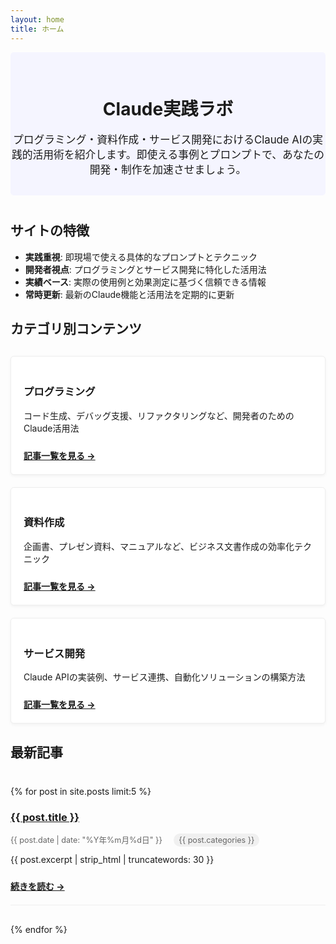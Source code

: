 ```yaml
---
layout: home
title: ホーム
---
```


<div class="home-header">
  <h1>Claude実践ラボ</h1>
  <p class="lead">プログラミング・資料作成・サービス開発におけるClaude AIの実践的活用術を紹介します。即使える事例とプロンプトで、あなたの開発・制作を加速させましょう。</p>
</div>

## サイトの特徴

- **実践重視**: 即現場で使える具体的なプロンプトとテクニック
- **開発者視点**: プログラミングとサービス開発に特化した活用法
- **実績ベース**: 実際の使用例と効果測定に基づく信頼できる情報
- **常時更新**: 最新のClaude機能と活用法を定期的に更新

## カテゴリ別コンテンツ

<div class="category-section">
  <div class="category-card">
    <h3>プログラミング</h3>
    <p>コード生成、デバッグ支援、リファクタリングなど、開発者のためのClaude活用法</p>
    <a href="{{ site.baseurl }}/categories/#プログラミング" class="category-link">記事一覧を見る →</a>
  </div>
  
  <div class="category-card">
    <h3>資料作成</h3>
    <p>企画書、プレゼン資料、マニュアルなど、ビジネス文書作成の効率化テクニック</p>
    <a href="{{ site.baseurl }}/categories/#資料作成" class="category-link">記事一覧を見る →</a>
  </div>
  
  <div class="category-card">
    <h3>サービス開発</h3>
    <p>Claude APIの実装例、サービス連携、自動化ソリューションの構築方法</p>
    <a href="{{ site.baseurl }}/categories/#サービス開発" class="category-link">記事一覧を見る →</a>
  </div>
</div>

## 最新記事

<div class="latest-posts">
  {% for post in site.posts limit:5 %}
    <div class="post-item">
      <h3><a href="{{ post.url | relative_url }}">{{ post.title }}</a></h3>
      <div class="post-meta">
        <span class="post-date">{{ post.date | date: "%Y年%m月%d日" }}</span>
        <span class="post-category">{{ post.categories }}</span>
      </div>
      <p>{{ post.excerpt | strip_html | truncatewords: 30 }}</p>
      <a href="{{ post.url | relative_url }}" class="read-more">続きを読む →</a>
    </div>
  {% endfor %}
</div>

<style>
.home-header {
  text-align: center;
  margin-bottom: 40px;
  padding: 30px 0;
  background-color: #f5f5ff;
  border-radius: 5px;
}

.lead {
  font-size: 1.2em;
  max-width: 800px;
  margin: 0 auto;
}

.category-section {
  display: flex;
  flex-wrap: wrap;
  gap: 20px;
  margin: 30px 0;
}

.category-card {
  flex: 1;
  min-width: 250px;
  padding: 20px;
  background-color: #fff;
  border: 1px solid #eee;
  border-radius: 5px;
  box-shadow: 0 2px 5px rgba(0,0,0,0.05);
}

.category-link {
  display: inline-block;
  margin-top: 10px;
  font-weight: bold;
}

.latest-posts {
  margin-top: 40px;
}

.post-item {
  margin-bottom: 30px;
  padding-bottom: 20px;
  border-bottom: 1px solid #eee;
}

.post-meta {
  font-size: 0.9em;
  color: #666;
  margin-bottom: 10px;
}

.post-date {
  margin-right: 15px;
}

.post-category {
  background-color: #f0f0f0;
  padding: 3px 8px;
  border-radius: 12px;
}

.read-more {
  display: inline-block;
  margin-top: 10px;
  font-weight: bold;
}
</style>
